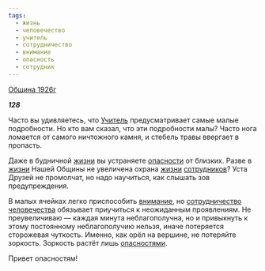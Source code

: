 ```yaml
---
tags:
  - жизнь
  - человечество
  - учитель
  - сотрудничество
  - внимание
  - опасность
  - сотрудник
---
```

[Община 1926г](https://127.0.0.1:4002/agni/1926)

___128___

Часто вы удивляетесь, что [Учитель](../../../tags/#учитель) предусматривает самые малые подробности. Но кто вам сказал, что эти подробности малы? Часто нога ломается от самого ничтожного камня, и стебель травы ввергает в пропасть.   

Даже в будничной [жизни](../../../tags/#жизнь) вы устраняете [опасности](../../../tags/#опасность) от близких. Разве в [жизни](../../../tags/#жизнь) Нашей Общины не увеличена охрана [жизни](../../../tags/#жизнь) [сотрудников](../../../tags/#сотрудник)? Уста Друзей не промолчат, но надо научиться, как слышать зов предупреждения.   

В малых ячейках легко приспособить [внимание](../../../tags/#внимание), но [сотрудничество](../../../tags/#сотрудничество) [человечества](../../../tags/#человечество) обязывает приучиться к неожиданным проявлениям. Не преувеличиваю — каждая минута неблагополучна, но и привыкнуть к этому постоянному неблагополучию нельзя, иначе потеряется сторожевая чуткость. Именно, как орёл на вершине, не потеряйте зоркость. Зоркость растёт лишь [опасностями](../../../tags/#опасность).   

Привет опасностям!   

